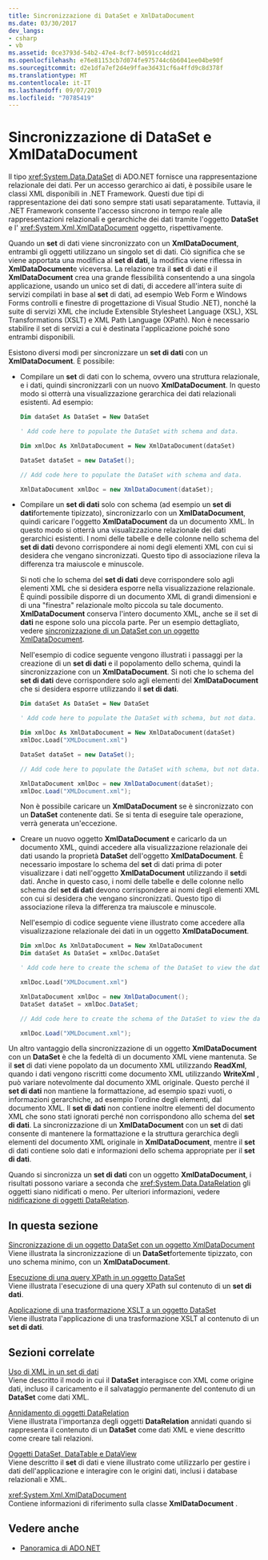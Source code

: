 ```yaml
---
title: Sincronizzazione di DataSet e XmlDataDocument
ms.date: 03/30/2017
dev_langs:
- csharp
- vb
ms.assetid: 0ce3793d-54b2-47e4-8cf7-b0591cc4dd21
ms.openlocfilehash: e76e81153cb7d074fe975744c6b6041ee04be90f
ms.sourcegitcommit: d2e1dfa7ef2d4e9ffae3d431cf6a4ffd9c8d378f
ms.translationtype: MT
ms.contentlocale: it-IT
ms.lasthandoff: 09/07/2019
ms.locfileid: "70785419"
---
```

# <a name="dataset-and-xmldatadocument-synchronization"></a>Sincronizzazione di DataSet e XmlDataDocument
Il tipo <xref:System.Data.DataSet> di ADO.NET fornisce una rappresentazione relazionale dei dati. Per un accesso gerarchico ai dati, è possibile usare le classi XML disponibili in .NET Framework. Questi due tipi di rappresentazione dei dati sono sempre stati usati separatamente. Tuttavia, il .NET Framework consente l'accesso sincrono in tempo reale alle rappresentazioni relazionali e gerarchiche dei dati tramite l'oggetto **DataSet** e l' <xref:System.Xml.XmlDataDocument> oggetto, rispettivamente.  
  
 Quando un **set** di dati viene sincronizzato con un **XmlDataDocument**, entrambi gli oggetti utilizzano un singolo set di dati. Ciò significa che se viene apportata una modifica al **set di dati**, la modifica viene riflessa in **XmlDataDocument**e viceversa. La relazione tra il **set** di dati e il **XmlDataDocument** crea una grande flessibilità consentendo a una singola applicazione, usando un unico set di dati, di accedere all'intera suite di servizi compilati in base al **set** di dati, ad esempio Web Form e Windows Forms controlli e finestre di progettazione di Visual Studio .NET), nonché la suite di servizi XML che include Extensible Stylesheet Language (XSL), XSL Transformations (XSLT) e XML Path Language (XPath). Non è necessario stabilire il set di servizi a cui è destinata l'applicazione poiché sono entrambi disponibili.  
  
 Esistono diversi modi per sincronizzare un **set di dati** con un **XmlDataDocument**. È possibile:  
  
- Compilare un **set** di dati con lo schema, ovvero una struttura relazionale, e i dati, quindi sincronizzarli con un nuovo **XmlDataDocument**. In questo modo si otterrà una visualizzazione gerarchica dei dati relazionali esistenti. Ad esempio:  
  
    ```vb  
    Dim dataSet As DataSet = New DataSet  
  
    ' Add code here to populate the DataSet with schema and data.  
  
    Dim xmlDoc As XmlDataDocument = New XmlDataDocument(dataSet)  
    ```  
  
    ```csharp  
    DataSet dataSet = new DataSet();  
  
    // Add code here to populate the DataSet with schema and data.  
  
    XmlDataDocument xmlDoc = new XmlDataDocument(dataSet);  
    ```  
  
- Compilare un **set di dati** solo con schema (ad esempio un **set di dati**fortemente tipizzato), sincronizzarlo con un **XmlDataDocument**, quindi caricare l'oggetto **XmlDataDocument** da un documento XML. In questo modo si otterrà una visualizzazione relazionale dei dati gerarchici esistenti. I nomi delle tabelle e delle colonne nello schema del **set di dati** devono corrispondere ai nomi degli elementi XML con cui si desidera che vengano sincronizzati. Questo tipo di associazione rileva la differenza tra maiuscole e minuscole.  
  
     Si noti che lo schema del **set di dati** deve corrispondere solo agli elementi XML che si desidera esporre nella visualizzazione relazionale. È quindi possibile disporre di un documento XML di grandi dimensioni e di una "finestra" relazionale molto piccola su tale documento. **XmlDataDocument** conserva l'intero documento XML, anche se il set di **dati** ne espone solo una piccola parte. Per un esempio dettagliato, vedere [sincronizzazione di un DataSet con un oggetto XmlDataDocument](synchronizing-a-dataset-with-an-xmldatadocument.md).  
  
     Nell'esempio di codice seguente vengono illustrati i passaggi per la creazione di un **set di dati** e il popolamento dello schema, quindi la sincronizzazione con un **XmlDataDocument**. Si noti che lo schema del **set di dati** deve corrispondere solo agli elementi del **XmlDataDocument** che si desidera esporre utilizzando il **set di dati**.  
  
    ```vb  
    Dim dataSet As DataSet = New DataSet  
  
    ' Add code here to populate the DataSet with schema, but not data.  
  
    Dim xmlDoc As XmlDataDocument = New XmlDataDocument(dataSet)  
    xmlDoc.Load("XMLDocument.xml")  
    ```  
  
    ```csharp  
    DataSet dataSet = new DataSet();  
  
    // Add code here to populate the DataSet with schema, but not data.  
  
    XmlDataDocument xmlDoc = new XmlDataDocument(dataSet);  
    xmlDoc.Load("XMLDocument.xml");  
    ```  
  
     Non è possibile caricare un **XmlDataDocument** se è sincronizzato con un **DataSet** contenente dati. Se si tenta di eseguire tale operazione, verrà generata un'eccezione.  
  
- Creare un nuovo oggetto **XmlDataDocument** e caricarlo da un documento XML, quindi accedere alla visualizzazione relazionale dei dati usando la proprietà **DataSet** dell'oggetto **XmlDataDocument**. È necessario impostare lo schema del **set** di dati prima di poter visualizzare i dati nell'oggetto **XmlDataDocument** utilizzando il **set**di dati. Anche in questo caso, i nomi delle tabelle e delle colonne nello schema del **set di dati** devono corrispondere ai nomi degli elementi XML con cui si desidera che vengano sincronizzati. Questo tipo di associazione rileva la differenza tra maiuscole e minuscole.  
  
     Nell'esempio di codice seguente viene illustrato come accedere alla visualizzazione relazionale dei dati in un oggetto **XmlDataDocument**.  
  
    ```vb  
    Dim xmlDoc As XmlDataDocument = New XmlDataDocument  
    Dim dataSet As DataSet = xmlDoc.DataSet  
  
    ' Add code here to create the schema of the DataSet to view the data.  
  
    xmlDoc.Load("XMLDocument.xml")  
    ```  
  
    ```csharp  
    XmlDataDocument xmlDoc = new XmlDataDocument();  
    DataSet dataSet = xmlDoc.DataSet;  
  
    // Add code here to create the schema of the DataSet to view the data.  
  
    xmlDoc.Load("XMLDocument.xml");  
    ```  
  
 Un altro vantaggio della sincronizzazione di un oggetto **XmlDataDocument** con un **DataSet** è che la fedeltà di un documento XML viene mantenuta. Se il **set** di dati viene popolato da un documento XML utilizzando **ReadXml**, quando i dati vengono riscritti come documento XML utilizzando **WriteXml** , può variare notevolmente dal documento XML originale. Questo perché il **set di dati** non mantiene la formattazione, ad esempio spazi vuoti, o informazioni gerarchiche, ad esempio l'ordine degli elementi, dal documento XML. Il **set di dati** non contiene inoltre elementi del documento XML che sono stati ignorati perché non corrispondono allo schema del **set di dati**. La sincronizzazione di un **XmlDataDocument** con un **set** di dati consente di mantenere la formattazione e la struttura gerarchica degli elementi del documento XML originale in **XmlDataDocument**, mentre il **set** di dati contiene solo dati e informazioni dello schema appropriate per il **set di dati**.  
  
 Quando si sincronizza un **set di dati** con un oggetto **XmlDataDocument**, i risultati possono variare a seconda che <xref:System.Data.DataRelation> gli oggetti siano nidificati o meno. Per ulteriori informazioni, vedere [nidificazione di oggetti DataRelation](nesting-datarelations.md).  
  
## <a name="in-this-section"></a>In questa sezione  
 [Sincronizzazione di un oggetto DataSet con un oggetto XmlDataDocument](synchronizing-a-dataset-with-an-xmldatadocument.md)  
 Viene illustrata la sincronizzazione di un **DataSet**fortemente tipizzato, con uno schema minimo, con un **XmlDataDocument**.  
  
 [Esecuzione di una query XPath in un oggetto DataSet](performing-an-xpath-query-on-a-dataset.md)  
 Viene illustrata l'esecuzione di una query XPath sul contenuto di un **set di dati**.  
  
 [Applicazione di una trasformazione XSLT a un oggetto DataSet](applying-an-xslt-transform-to-a-dataset.md)  
 Viene illustrata l'applicazione di una trasformazione XSLT al contenuto di un **set di dati**.  
  
## <a name="related-sections"></a>Sezioni correlate  
 [Uso di XML in un set di dati](using-xml-in-a-dataset.md)  
 Viene descritto il modo in cui il **DataSet** interagisce con XML come origine dati, incluso il caricamento e il salvataggio permanente del contenuto di un **DataSet** come dati XML.  
  
 [Annidamento di oggetti DataRelation](nesting-datarelations.md)  
 Viene illustrata l'importanza degli oggetti **DataRelation** annidati quando si rappresenta il contenuto di un **DataSet** come dati XML e viene descritto come creare tali relazioni.  
  
 [Oggetti DataSet, DataTable e DataView](index.md)  
 Viene descritto il **set** di dati e viene illustrato come utilizzarlo per gestire i dati dell'applicazione e interagire con le origini dati, inclusi i database relazionali e XML.  
  
 <xref:System.Xml.XmlDataDocument>  
 Contiene informazioni di riferimento sulla classe **XmlDataDocument** .  
  
## <a name="see-also"></a>Vedere anche

- [Panoramica di ADO.NET](../ado-net-overview.md)
